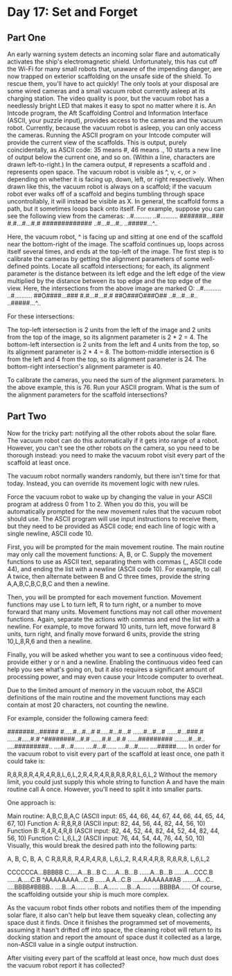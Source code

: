 # Day 17: Set and Forget

## Part One

An early warning system detects an incoming solar flare and automatically activates the ship's electromagnetic shield. Unfortunately, this has cut off the Wi-Fi for many small robots that, unaware of the impending danger, are now trapped on exterior scaffolding on the unsafe side of the shield. To rescue them, you'll have to act quickly!
The only tools at your disposal are some wired cameras and a small vacuum robot currently asleep at its charging station. The video quality is poor, but the vacuum robot has a needlessly bright LED that makes it easy to spot no matter where it is.
An Intcode program, the Aft Scaffolding Control and Information Interface (ASCII, your puzzle input), provides access to the cameras and the vacuum robot.  Currently, because the vacuum robot is asleep, you can only access the cameras.
Running the ASCII program on your Intcode computer will provide the current view of the scaffolds.  This is output, purely coincidentally, as ASCII code: 35 means #, 46 means ., 10 starts a new line of output below the current one, and so on. (Within a line, characters are drawn left-to-right.)
In the camera output, # represents a scaffold and . represents open space. The vacuum robot is visible as ^, v, &lt;, or &gt; depending on whether it is facing up, down, left, or right respectively. When drawn like this, the vacuum robot is always on a scaffold; if the vacuum robot ever walks off of a scaffold and begins tumbling through space uncontrollably, it will instead be visible as X.
In general, the scaffold forms a path, but it sometimes loops back onto itself.  For example, suppose you can see the following view from the cameras:
..#..........
..#..........
#######...###
#.#...#...#.#
#############
..#...#...#..
..#####...^..

Here, the vacuum robot, ^ is facing up and sitting at one end of the scaffold near the bottom-right of the image. The scaffold continues up, loops across itself several times, and ends at the top-left of the image.
The first step is to calibrate the cameras by getting the alignment parameters of some well-defined points.  Locate all scaffold intersections; for each, its alignment parameter is the distance between its left edge and the left edge of the view multiplied by the distance between its top edge and the top edge of the view.  Here, the intersections from the above image are marked O:
..#..........
..#..........
##O####...###
#.#...#...#.#
##O###O###O##
..#...#...#..
..#####...^..

For these intersections:

The top-left intersection is 2 units from the left of the image and 2 units from the top of the image, so its alignment parameter is 2 * 2 = 4.
The bottom-left intersection is 2 units from the left and 4 units from the top, so its alignment parameter is 2 * 4 = 8.
The bottom-middle intersection is 6 from the left and 4 from the top, so its alignment parameter is 24.
The bottom-right intersection's alignment parameter is 40.

To calibrate the cameras, you need the sum of the alignment parameters.  In the above example, this is 76.
Run your ASCII program. What is the sum of the alignment parameters for the scaffold intersections?

## Part Two

Now for the tricky part: notifying all the other robots about the solar flare. The vacuum robot can do this automatically if it gets into range of a robot. However, you can't see the other robots on the camera, so you need to be thorough instead: you need to make the vacuum robot visit every part of the scaffold at least once.

The vacuum robot normally wanders randomly, but there isn't time for that today. Instead, you can override its movement logic with new rules.

Force the vacuum robot to wake up by changing the value in your ASCII program at address 0 from 1 to 2. When you do this, you will be automatically prompted for the new movement rules that the vacuum robot should use. The ASCII program will use input instructions to receive them, but they need to be provided as ASCII code; end each line of logic with a single newline, ASCII code 10.

First, you will be prompted for the main movement routine. The main routine may only call the movement functions: A, B, or C. Supply the movement functions to use as ASCII text, separating them with commas (,, ASCII code 44), and ending the list with a newline (ASCII code 10). For example, to call A twice, then alternate between B and C three times, provide the string A,A,B,C,B,C,B,C and then a newline.

Then, you will be prompted for each movement function. Movement functions may use L to turn left, R to turn right, or a number to move forward that many units. Movement functions may not call other movement functions. Again, separate the actions with commas and end the list with a newline. For example, to move forward 10 units, turn left, move forward 8 units, turn right, and finally move forward 6 units, provide the string 10,L,8,R,6 and then a newline.

Finally, you will be asked whether you want to see a continuous video feed; provide either y or n and a newline. Enabling the continuous video feed can help you see what's going on, but it also requires a significant amount of processing power, and may even cause your Intcode computer to overheat.

Due to the limited amount of memory in the vacuum robot, the ASCII definitions of the main routine and the movement functions may each contain at most 20 characters, not counting the newline.

For example, consider the following camera feed:

#######...#####
#.....#...#...#
#.....#...#...#
......#...#...#
......#...###.#
......#.....#.#
^########...#.#
......#.#...#.#
......#########
........#...#..
....#########..
....#...#......
....#...#......
....#...#......
....#####......
In order for the vacuum robot to visit every part of the scaffold at least once, one path it could take is:

R,8,R,8,R,4,R,4,R,8,L,6,L,2,R,4,R,4,R,8,R,8,R,8,L,6,L,2
Without the memory limit, you could just supply this whole string to function A and have the main routine call A once. However, you'll need to split it into smaller parts.

One approach is:

Main routine: A,B,C,B,A,C
(ASCII input: 65, 44, 66, 44, 67, 44, 66, 44, 65, 44, 67, 10)
Function A:   R,8,R,8
(ASCII input: 82, 44, 56, 44, 82, 44, 56, 10)
Function B:   R,4,R,4,R,8
(ASCII input: 82, 44, 52, 44, 82, 44, 52, 44, 82, 44, 56, 10)
Function C:   L,6,L,2
(ASCII input: 76, 44, 54, 44, 76, 44, 50, 10)
Visually, this would break the desired path into the following parts:

A,        B,            C,        B,            A,        C
R,8,R,8,  R,4,R,4,R,8,  L,6,L,2,  R,4,R,4,R,8,  R,8,R,8,  L,6,L,2

CCCCCCA...BBBBB
C.....A...B...B
C.....A...B...B
......A...B...B
......A...CCC.B
......A.....C.B
^AAAAAAAA...C.B
......A.A...C.B
......AAAAAA#AB
........A...C..
....BBBB#BBBB..
....B...A......
....B...A......
....B...A......
....BBBBA......
Of course, the scaffolding outside your ship is much more complex.

As the vacuum robot finds other robots and notifies them of the impending solar flare, it also can't help but leave them squeaky clean, collecting any space dust it finds. Once it finishes the programmed set of movements, assuming it hasn't drifted off into space, the cleaning robot will return to its docking station and report the amount of space dust it collected as a large, non-ASCII value in a single output instruction.

After visiting every part of the scaffold at least once, how much dust does the vacuum robot report it has collected?
